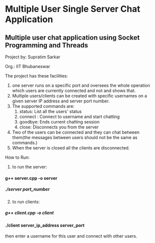 # Multiple User Single Server Chat Application
## Multiple user chat application using Socket Programming and Threads

Project by: Supratim Sarkar 

Org.: IIT Bhubaneswar

The project has these facilities:
1. one server runs on a specific port and oversees the whole operation which users are currently connected and not and shows that.
2. Multiple users/clients can be created with specific usernames on a given server IP address and server port number.
3. The supported commands are:
	1. status: List all the users' status
	2. connect <username>: Connect to username and start chatting
	3. goodbye: Ends current chatting session
	4. close: Disconnects you from the server
4. Two of the users can be connected and they can chat between them(the messages between users should not be the same as commands.)
5. When the server is closed all the clients are disconnected.

How to Run:

1. to run the server:

#### g++ server.cpp -o server
##### ./server port_number

2. to run clients:

##### g++ client.cpp -o client
#### ./client server_ip_address server_port
then enter a username for this user and connect with other users.
